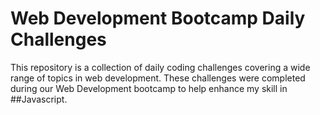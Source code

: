 # Web Development Bootcamp Daily Challenges

This repository is a collection of daily coding challenges covering a wide range of topics in web development. These challenges were completed during our Web Development bootcamp to help enhance my skill in ##Javascript.


